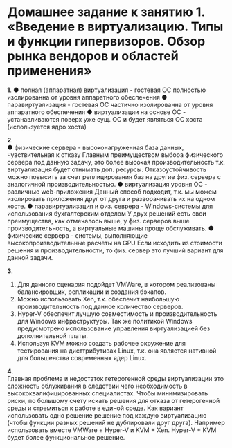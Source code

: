 # Домашнее задание к занятию 1. «Введение в виртуализацию. Типы и функции гипервизоров. Обзор рынка вендоров и областей применения»
**1**.
● полная (аппаратная) виртуализация - гостевая ОС полностью изолированна от уровня аппаратного обеспечения
● паравиртуализация - гостевая ОС частично изолированна от уровня аппаратного обеспечения
● виртуализации на основе ОС - устанавливаются поверх уже сущ. ОС и будет являться ОС хоста (используется ядро хоста)

**2**.	
● физические сервера - высоконагруженная база данных, чувствительная к отказу
Главным преимуществом выбора физического сервера под данную задачу, это более высокая производительность т.к. виртуализация будет отнимать доп. ресурсы. Отказоустойчивость можно повысить за счет реплицирования баз на другие физ. сервера с аналогичной производительностью.
● виртуализация уровня ОС - различные web-приложения
Данный способ подходит, т.к. мы можем изолировать приложения друг от друга и разворачивать их на одном хосте.
● паравиртуализация и физ. севрера - Windows-системы для использования бухгалтерским отделом
У друх решений есть свои преимущества, как отмечалось выше, у физ. серверов выше производительность, а виртуальные машины проще обслуживать.
● физические сервера - системы, выполняющие высокопроизводительные расчёты на GPU
Если исходить из стоимости решения и производительности, то физ. сервер это лучший вариант для данной задачи. 


**3**.	
1. Для данного сценария подойдет VMWare, в котором реализованы балансировщик, репликации и создания бэкапов.
2. Можно использовать Xen, т.к. обеспечит наибольшую производительность под данное количество серверов.
3. Hyper-V обеспечит лучшую совместимость и производительность для Windows инфраструктуры. Так же политикой Windows предусмотрено использование управления виртуализацией без дополнительной платы.
4. Используя KVM можно создать рабочее окружение для тестирования на дисттрибутивах Linux, т.к. она является нативной для большенства современных ядер Linux.

**4**.	
Главная проблема и недостаток гетерогенной среды виртуализации это сложность облуживания в следствии чего необходимость в высококвалифицированных специалистах.
Чтобы минимизировать риски, по большому счету искать решения для отказа от гетерогенной среды и стремиться к работе в единой среде. Как вариант использовать одно решение решение под каждую виртуализацию (чтобы функции разных решений не дублировали друг друга). Например использовать вместе VMWare + Hyper-V  и KVM + Xen.  Hyper-V + KVM будет более функциональное решение.